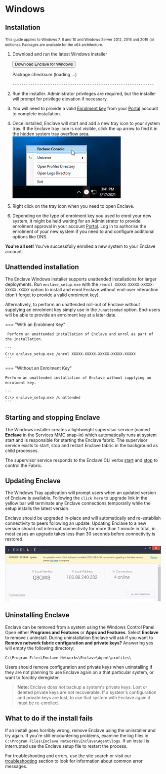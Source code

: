 # Windows

## Installation

<small>This guide applies to Windows 7, 8 and 10 and Windows Server 2012, 2016 and 2019 (all editions). Packages are available for the x64 architecture.</small>

1. Download and run the latest Windows installer
    <div class="download-container">
      <a id="download-windows-setup" target="_blank" rel="noopener noreferer"><button>Download Enclave for Windows</button></a>
      <p id="setup-url"></p>
      <div class="checksum-container">
      <p>Package checksum (<span id="hash-alg">loading ...</span>)</p>
      <p><code id="checksum">----------------------------------------------------------------</code></p>
      </div>
    </div>

2. Run the installer. Administrator privileges are required, but the installer will prompt for privilege elevation if necessary.
3. You will need to provide a valid [Enrolment key](/handbook/portal/enrolment-keys) from your [Portal](https://portal.enclave.io/) account to complete installation.
4. Once installed, Enclave will start and add a new tray icon to your system tray. If the Enclave tray icon is not visible, click the up arrow to find it in the hidden system tray overflow area.
  ![/images/setup/enclave-tray-icon.png](/images/setup/enclave-tray-icon.png)
5. Right click on the tray icon when you need to open Enclave.
6. Depending on the type of enrolment key you used to enrol your new system, it might be held waiting for an Administrator to provide enrolment approval in your account [Portal](https://portal.enclave.io/). Log in to authorise the enrolment of your new system if you need to and configure additional options like DNS.

**You're all set!** You've successfully enrolled a new system to your Enclave account.

## Unattended installation

The Enclave Windows installer supports unattended installations for larger deployments. Run `enclave_setup.exe` with the `/enrol XXXXX-XXXXX-XXXXX-XXXXX-XXXXX` option to install and enrol Enclave without end-user interaction (don't forget to provide a valid enrolment key). 

Alternatively, to perform an unattended roll-out of Enclave without supplying an enrolment key simply use in the `/unattended` option. End-users will be able to provide an enrolment key at a later date.

=== "With an Enrolment Key"

     Perform an unattended installation of Enclave and enrol as part of the installation.

    ```
    C:\> enclave_setup.exe /enrol XXXXX-XXXXX-XXXXX-XXXXX-XXXXX
    ```

=== "Without an Enrolment Key"

    Perform an unattended installation of Enclave without supplying an enrolment key.

    ```
    C:\> enclave_setup.exe /unattended
    ```

## Starting and stopping Enclave

The Windows installer creates a lightweight supervisor service (named **Enclave** in the Services MMC snap-in) which automatically runs at system start and is responsible for starting the Enclave fabric. The supervisor service exists to start, stop and restart Enclave fabric in the background as child processes.

The supervisor service responds to the Enclave CLI verbs [start](/handbook/fabric/cli/start) and [stop](/handbook/fabric/cli/stop) to control the Fabric.

## Updating Enclave

The Windows Tray application will prompt users when an updated version of Enclave is available. Following the `click here` to upgrade link in the yellow bar will terminate any Enclave connections temporarily while the setup installs the latest version.

Enclave should be upgraded in-place and will automatically and re-establish connectivity to peers following an update. Updating Enclave to a new version should not interrupt connectivity for more than 1 minute in total, in most cases an upgrade takes less than 30 seconds before connectivity is restored.

![/images/setup/enclave-tray-icon.png](/images/setup/enclave-update.png)

## Uninstalling Enclave

Enclave can be removed from a system using the Windows Control Panel. Open either **Programs and Features** or **Apps and Features**. Select **Enclave** to remove / uninstall. During uninstallation Enclave will ask if you want to **Remove network fabric configuration and private keys?** Answering yes will empty the following directory:

```
C:\Program Files\Enclave Networks\Enclave\Agent\profiles\
```

Users should remove configuration and private keys when uninstalling if they are not planning to use Enclave again on a that particular system, or want to forcibly deregister.

> **Note:** Enclave does not backup a system's private keys. Lost or deleted private keys are not recoverable. If a system's configuration and private keys are lost, to use that system with Enclave again it must be re-enrolled.

## What to do if the install fails

If an install goes horribly wrong, remove Enclave using the uninstaller and try again. If you're still encountering problems, examine the log files in `C:\Program Files\Enclave Networks\Enclave\Agent\logs`. If an install is interrupted use the Enclave setup file to restart the process.

For troubleshooting and errors, use the site search or visit our [troubleshooting](/troubleshooting/) section to look for information about common error messages.



<script type="text/javascript">
  fetch("https://install.enclave.io/manifest/windows/setup.json", { method: 'get' })
    .then(response => response.json())
    .then(jsonResult => {
      var latest = jsonResult.ReleaseVersions.reverse().find(releaseVersion => { return releaseVersion.ReleaseType === 'GA'; });
      var url = latest?.Packages[0].Url;
      var hash = latest?.Packages[0].Hash;
      var hashAlg = latest?.Packages[0].HashAlg;

      document.getElementById("download-windows-setup").href = url;
      document.getElementById("setup-url").innerHTML = url;
      document.getElementById("hash-alg").innerHTML = hashAlg.toLowerCase();
      document.getElementById("checksum").innerHTML = base64ToHex(hash);
    })
    .catch(err => {
      console.log(err);
      document.getElementById("download-windows-setup").href = "https://portal.enclave.io/my/new-system";
    });

  function base64ToHex(str) {
    const raw = atob(str);
    let result = '';
    for (let i = 0; i < raw.length; i++) {
      const hex = raw.charCodeAt(i).toString(16);
      result += (hex.length === 2 ? hex : '0' + hex);
    }
    return result;
  }
</script>
